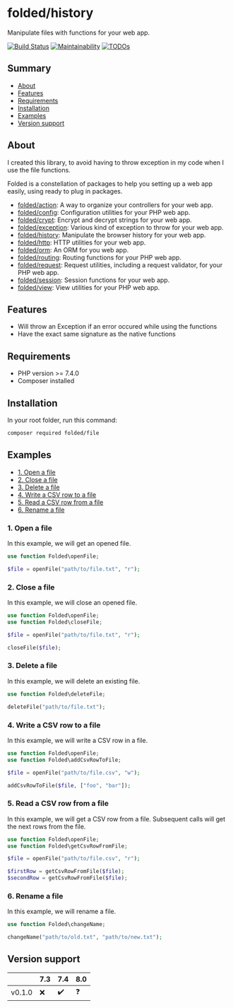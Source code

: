 # folded/history

Manipulate files with functions for your web app.

[![Build Status](https://travis-ci.com/folded-php/file.svg?branch=master)](https://travis-ci.com/folded-php/file) [![Maintainability](https://api.codeclimate.com/v1/badges/b5a5af3f90a5a429fec3/maintainability)](https://codeclimate.com/github/folded-php/file/maintainability) [![TODOs](https://img.shields.io/endpoint?url=https://api.tickgit.com/badge?repo=github.com/folded-php/file)](https://www.tickgit.com/browse?repo=github.com/folded-php/file)

## Summary

- [About](#about)
- [Features](#features)
- [Requirements](#requirements)
- [Installation](#installation)
- [Examples](#examples)
- [Version support](#version-support)

## About

I created this library, to avoid having to throw exception in my code when I use the file functions.

Folded is a constellation of packages to help you setting up a web app easily, using ready to plug in packages.

- [folded/action](https://github.com/folded-php/action): A way to organize your controllers for your web app.
- [folded/config](https://github.com/folded-php/config): Configuration utilities for your PHP web app.
- [folded/crypt](https://github.com/folded-php/crypt): Encrypt and decrypt strings for your web app.
- [folded/exception](https://github.com/folded-php/exception): Various kind of exception to throw for your web app.
- [folded/history](https://github.com/folded-php/history): Manipulate the browser history for your web app.
- [folded/http](https://github.com/folded-php/http): HTTP utilities for your web app.
- [folded/orm](https://github.com/folded-php/orm): An ORM for you web app.
- [folded/routing](https://github.com/folded-php/routing): Routing functions for your PHP web app.
- [folded/request](https://github.com/folded-php/request): Request utilities, including a request validator, for your PHP web app.
- [folded/session](https://github.com/folded-php/session): Session functions for your web app.
- [folded/view](https://github.com/folded-php/view): View utilities for your PHP web app.

## Features

- Will throw an Exception if an error occured while using the functions
- Have the exact same signature as the native functions

## Requirements

- PHP version >= 7.4.0
- Composer installed

## Installation

In your root folder, run this command:

```bash
composer required folded/file
```

## Examples

- [1. Open a file](#1-open-a-file)
- [2. Close a file](#2-close-a-file)
- [3. Delete a file](#3-delete-a-file)
- [4. Write a CSV row to a file](#4-write-a-csv-row-to-a-file)
- [5. Read a CSV row from a file](#5-read-a-csv-row-from-a-file)
- [6. Rename a file](#6-rename-a-file)

### 1. Open a file

In this example, we will get an opened file.

```php
use function Folded\openFile;

$file = openFile("path/to/file.txt", "r");
```

### 2. Close a file

In this example, we will close an opened file.

```php
use function Folded\openFile;
use function Folded\closeFile;

$file = openFile("path/to/file.txt", "r");

closeFile($file);
```

### 3. Delete a file

In this example, we will delete an existing file.

```php
use function Folded\deleteFile;

deleteFile("path/to/file.txt");
```

### 4. Write a CSV row to a file

In this example, we will write a CSV row in a file.

```php
use function Folded\openFile;
use function Folded\addCsvRowToFile;

$file = openFile("path/to/file.csv", "w");

addCsvRowToFile($file, ["foo", "bar"]);
```

### 5. Read a CSV row from a file

In this example, we will get a CSV row from a file. Subsequent calls will get the next rows from the file.

```php
use function Folded\openFile;
use function Folded\getCsvRowFromFile;

$file = openFile("path/to/file.csv", "r");

$firstRow = getCsvRowFromFile($file);
$secondRow = getCsvRowFromFile($file);
```

### 6. Rename a file

In this example, we will rename a file.

```php
use function Folded\changeName;

changeName("path/to/old.txt", "path/to/new.txt");
```

## Version support

|        | 7.3 | 7.4 | 8.0 |
| ------ | --- | --- | --- |
| v0.1.0 | ❌  | ✔️  | ❓  |
